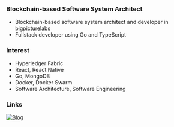 ### Blockchain-based Software System Architect

* Blockchain-based software system architect and developer in [bigpicturelabs](https://bigpicturelabs.io)
* Fullstack developer using Go and TypeScript

### Interest

* Hyperledger Fabric
* React, React Native 
* Go, MongoDB
* Docker, Docker Swarm
* Software Architecture, Software Engineering

### Links

[![Blog](https://img.shields.io/badge/-Blog-%2321759B?style=flat&logo=wordpress&link=https://morphism0.wordpress.com)](https://morphism0.wordpress.com)
